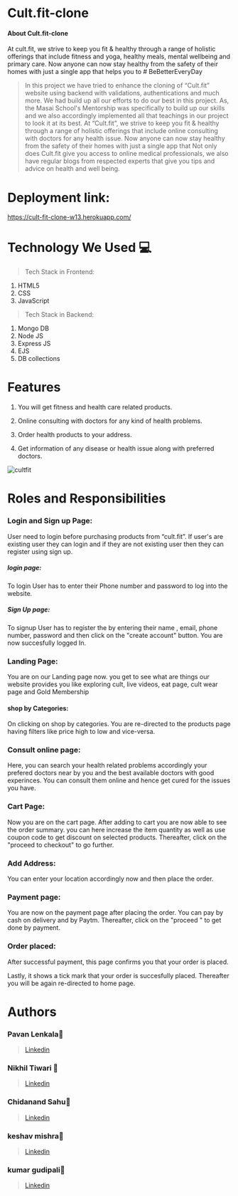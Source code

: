 # Cult.fit-clone 
#### About Cult.fit-clone
At cult.fit, we strive to keep you fit & healthy through a range of holistic offerings that include fitness and yoga, healthy meals, mental wellbeing and primary care. Now anyone can now stay healthy from the safety of their homes with just a single app that helps you to # BeBetterEveryDay

> In this project we have tried to enhance the cloning of “Cult.fit” website using backend with validations, authentications and much more. We had build up all our efforts to do our best in this project. As, the Masai School's Mentorship  was specifically to build up our skills and we also accordingly implemented all that teachings in our project to look it at its best.
> At  “Cult.fit”, we strive to keep you fit & healthy through a range of holistic offerings that include online consulting with doctors for any health issue. Now anyone can now stay healthy from the safety of their homes with just a single app that Not only does Cult.fit give you access to online medical professionals, we also have regular blogs from respected experts that give you tips and advice on health and well being.

# Deployment link:
https://cult-fit-clone-w13.herokuapp.com/
 

# Technology We Used :computer:
> Tech Stack in Frontend:
1. HTML5
2. CSS
3. JavaScript


> Tech Stack in Backend:
1. Mongo DB
2. Node JS
3. Express JS
4. EJS
5. DB collections 

# Features
1. You will get fitness and health care related products.

2. Online consulting with doctors for any kind of health problems.

3. Order health products to your address.

4. Get information of any disease or health issue along with preferred doctors.

![cultfit](https://user-images.githubusercontent.com/87552836/154543917-e5fc509b-76d9-4b8e-afbc-b3ea1fa2fa7c.png)





# Roles and Responsibilities


### Login and Sign up Page:


User need to login before purchasing products from “cult.fit”. If user's are existing user they can login and if they are not existing user then they can register using sign up.



##### login page:
To login User has to enter their Phone number and password to log into the website.


##### Sign Up page:
To signup User has to register the by entering their name , email, phone number, password and then click on the "create account" button. You are now succesfully logged In.


### Landing Page:
You are on our Landing page now. you get to see what are things our website provides you like exploring 
cult, live videos, eat page, cult wear page and Gold Membership


#### shop by Categories:
On clicking on shop by categories. You are re-directed to the products page having filters like price high to low and vice-versa.




### Consult online page:
Here, you can search your health related problems accordingly your prefered doctors near by you and the best available doctors with good experinces. You can consult them online and hence get cured for the issues you have.


### Cart Page:
Now you are on the cart page. After adding to cart you are now able to see the order summary. you can here increase the item quantity as well as use coupon code to get discount on selected products. Thereafter, click on the "proceed to checkout" to go further.

### Add Address:
You can enter your location accordingly now and then place the order.


### Payment page:
You are now on the payment page after placing the order. You can pay by cash on delivery and by Paytm. Thereafter, click on the "proceed " to get done by payment.



### Order placed:

After successful payment, this page confirms you that your order is placed.


 Lastly, it shows a tick mark that your order is succesfully placed. Thereafter you will be again re-directed to home page.
 

# Authors

### Pavan Lenkala:boy:
>  [Linkedin](https://www.linkedin.com/in/pvn1/)


### Nikhil Tiwari :boy:
>  [Linkedin](https://www.linkedin.com/in/nikhil-tiwari-0b6980212/) 
    

### Chidanand Sahu:boy:
>  [Linkedin](https://www.linkedin.com/in/chidananda-sahu-b4ab15159/)


### keshav mishra:boy:
>  [Linkedin](https://www.linkedin.com/in/keshav-mishra-55353418b/)


### kumar gudipali:boy:
>  [Linkedin](https://www.linkedin.com/in/kumar-gudipalli-a37672176/)


